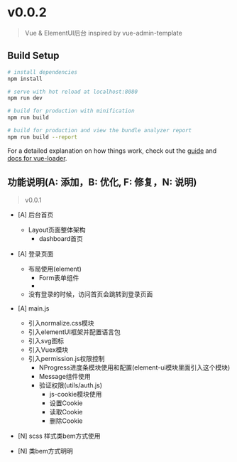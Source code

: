 # v0.0.2

> Vue & ElementUI后台 inspired by vue-admin-template

## Build Setup

``` bash
# install dependencies
npm install

# serve with hot reload at localhost:8080
npm run dev

# build for production with minification
npm run build

# build for production and view the bundle analyzer report
npm run build --report
```

For a detailed explanation on how things work, check out the [guide](http://vuejs-templates.github.io/webpack/) and [docs for vue-loader](http://vuejs.github.io/vue-loader).

## 功能说明(A: 添加，B: 优化, F: 修复，N: 说明)
> v0.0.1
  + [A] 后台首页
    + Layout页面整体架构
      + dashboard首页
  + [A] 登录页面
    + 布局使用(element)
      + Form表单组件
      + 
    + 没有登录的时候，访问首页会跳转到登录页面
  + [A] main.js
    + 引入normalize.css模块
    + 引入elementUI框架并配置语言包
    + 引入svg图标
    + 引入Vuex模块
    + 引入permission.js权限控制
      + NProgress进度条模块使用和配置(element-ui模块里面引入这个模块)
      + Message组件使用
      + 验证权限(utils/auth.js)
        + js-cookie模块使用
        + 设置Cookie
        + 读取Cookie
        + 删除Cookie

  + [N] scss 样式类bem方式使用
  + [N] 类bem方式明明

